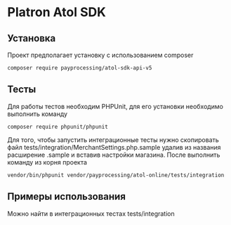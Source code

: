 Platron Atol SDK
===============
## Установка

Проект предполагает установку с использованием composer
<pre><code>composer require payprocessing/atol-sdk-api-v5</pre></code>

## Тесты
Для работы тестов необходим PHPUnit, для его установки необходимо выполнить команду
```
composer require phpunit/phpunit
```
Для того, чтобы запустить интеграционные тесты нужно скопировать файл tests/integration/MerchantSettings.php.sample удалив 
из названия расширение .sample и вставив настройки магазина. После выполнить команду из корня проекта
```
vendor/bin/phpunit vendor/payprocessing/atol-online/tests/integration
```

## Примеры использования

Можно найти в интеграционных тестах tests/integration
